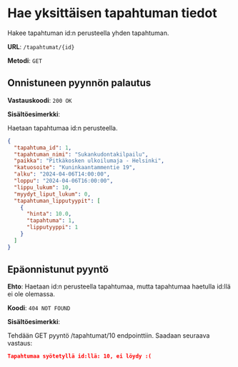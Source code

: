 # Hae yksittäisen tapahtuman tiedot

Hakee tapahtuman id:n perusteella yhden tapahtuman.

**URL**: `/tapahtumat/{id}`

**Metodi**: `GET`

## Onnistuneen pyynnön palautus

**Vastauskoodi**: `200 OK`

**Sisältöesimerkki**:

Haetaan tapahtumaa id:n perusteella.

```json
{
  "tapahtuma_id": 1,
  "tapahtuman_nimi": "Sukankudontakilpailu",
  "paikka": "Pitkäkosken ulkoilumaja - Helsinki",
  "katuosoite": "Kuninkaantammentie 19",
  "alku": "2024-04-06T14:00:00",
  "loppu": "2024-04-06T16:00:00",
  "lippu_lukum": 10,
  "myydyt_liput_lukum": 0,
  "tapahtuman_lipputyypit": [
    {
      "hinta": 10.0,
      "tapahtuma": 1,
      "lipputyyppi": 1
    }
  ]
}
```

## Epäonnistunut pyyntö

**Ehto**: Haetaan id:n perusteella tapahtumaa, mutta tapahtumaa haetulla id:llä ei ole olemassa.

**Koodi**: `404 NOT FOUND`

**Sisältöesimerkki**:

Tehdään GET pyyntö /tapahtumat/10 endpointtiin. Saadaan seuraava vastaus:

```json
Tapahtumaa syötetyllä id:llä: 10, ei löydy :(
```
